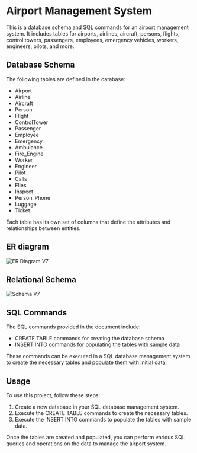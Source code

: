 # Airport Management System

This is a database schema and SQL commands for an airport management system. It includes tables for airports, airlines, aircraft, persons, flights, control towers, passengers, employees, emergency vehicles, workers, engineers, pilots, and more.

## Database Schema

The following tables are defined in the database:

- Airport
- Airline
- Aircraft
- Person
- Flight
- ControlTower
- Passenger
- Employee
- Emergency
- Ambulance
- Fire_Engine
- Worker
- Engineer
- Pilot
- Calls
- Flies
- Inspect
- Person_Phone
- Luggage
- Ticket

Each table has its own set of columns that define the attributes and relationships between entities.

## ER diagram

![ER Diagram V7](https://github.com/AbdoSalah22/Airport-Database/assets/94136052/7d260fa6-5db8-4c7d-88c6-c347147b9dbd)

## Relational Schema

![Schema V7](https://github.com/AbdoSalah22/Airport-Database/assets/94136052/d4fbf8fb-fca0-4b73-b27a-68c2e6d3057d)

## SQL Commands

The SQL commands provided in the document include:

- CREATE TABLE commands for creating the database schema
- INSERT INTO commands for populating the tables with sample data

These commands can be executed in a SQL database management system to create the necessary tables and populate them with initial data.

## Usage

To use this project, follow these steps:

1. Create a new database in your SQL database management system.
2. Execute the CREATE TABLE commands to create the necessary tables.
3. Execute the INSERT INTO commands to populate the tables with sample data.

Once the tables are created and populated, you can perform various SQL queries and operations on the data to manage the airport system.


